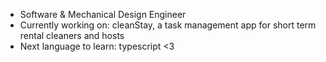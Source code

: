 - Software & Mechanical Design Engineer
- Currently working on: cleanStay, a task management app for short term rental cleaners and hosts
- Next language to learn: typescript <3

<!---
johnsimeroth/johnsimeroth is a ✨ special ✨ repository because its `README.md` (this file) appears on your GitHub profile.
You can click the Preview link to take a look at your changes.
--->
